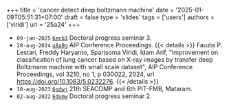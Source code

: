 +++
title = 'cancer detect deep boltzmann machine'
date = '2025-01-09T05:51:31+07:00'
draft = false
type = 'slides'
tags = ['users']
authors = ['viridi']
url = '25a24'
+++
<!--more-->

+ `09-jan-2025` [`6enb3`](https://osf.io/6enb3) Doctoral progress seminar 3.
+ `28-aug-2024` [`u8a9g`](https://osf.io/u8a9g) AIP Conference Proceedings.
{{< details >}}
Fauzia P. Lestari, Freddy Haryanto, Sparisoma Viridi, Idam Arif, "Improvement on classification of lung cancer based on X-ray images by transfer deep Boltzmann machine with small scale dataset", AIP Conference Proceedings, vol 3210, no 1, p 030022, 2024, url https://doi.org/10.1063/5.0232276.
{{< /details >}}
+ `10-aug-2023` [`6pdwj`](https://osf.io/6pdwj) 21th SEACOMP and 6th PIT-FMB, Mataram.
+ `02-aug-2022` [`6dumw`](https://osf.io/6dumw) Doctoral progress seminar 2.
